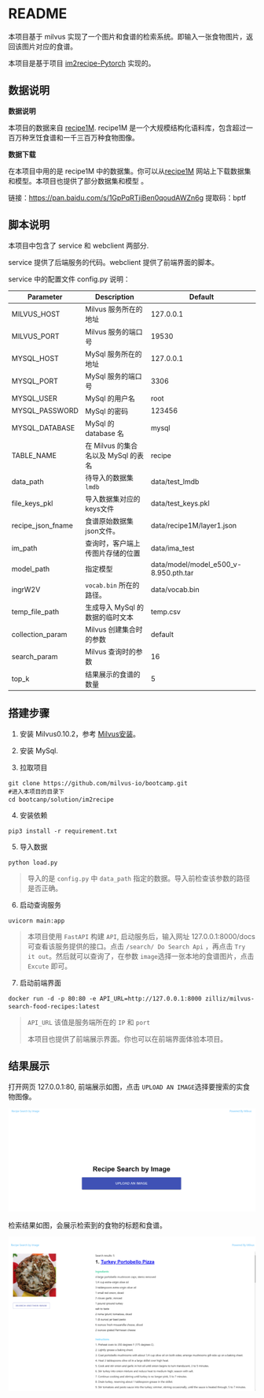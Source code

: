 # README

本项目基于 milvus 实现了一个图片和食谱的检索系统。即输入一张食物图片，返回该图片对应的食谱。

本项目是基于项目 [im2recipe-Pytorch](https://github.com/torralba-lab/im2recipe-Pytorch) 实现的。

## 数据说明

**数据说明**

本项目的数据来自 [recipe1M](http://pic2recipe.csail.mit.edu/). recipe1M 是一个大规模结构化语料库，包含超过一百万种烹饪食谱和一千三百万种食物图像。

**数据下载** 

在本项目中用的是 recipe1M 中的数据集。你可以从[recipe1M](http://pic2recipe.csail.mit.edu/) 网站上下载数据集和模型。本项目也提供了部分数据集和模型 。

链接：https://pan.baidu.com/s/1GpPqRTjiBen0qoudAWZn6g 
提取码：bptf



## 脚本说明

本项目中包含了 service 和 webclient 两部分.

service 提供了后端服务的代码。webclient 提供了前端界面的脚本。

service 中的配置文件 config.py 说明：

| Parameter         | Description                         | Default                               |
| ----------------- | ----------------------------------- | ------------------------------------- |
| MILVUS_HOST       | Milvus 服务所在的地址               | 127.0.0.1                             |
| MILVUS_PORT       | Milvus 服务的端口号                 | 19530                                 |
| MYSQL_HOST        | MySql 服务所在的地址                | 127.0.0.1                             |
| MYSQL_PORT        | MySql 服务的端口号                  | 3306                                  |
| MYSQL_USER        | MySql 的用户名                      | root                                  |
| MYSQL_PASSWORD    | MySql 的密码                        | 123456                                |
| MYSQL_DATABASE    | MySql 的 database 名                | mysql                                 |
| TABLE_NAME        | 在 Milvus 的集合名以及 MySql 的表名 | recipe                                |
| data_path         | 待导入的数据集 `lmdb`               | data/test_lmdb                        |
| file_keys_pkl     | 导入数据集对应的keys文件            | data/test_keys.pkl                    |
| recipe_json_fname | 食谱原始数据集json文件。            | data/recipe1M/layer1.json             |
| im_path           | 查询时，客户端上传图片存储的位置    | data/ima_test                         |
| model_path        | 指定模型                            | data/model/model_e500_v-8.950.pth.tar |
| ingrW2V           | `vocab.bin` 所在的路径。            | data/vocab.bin                        |
| temp_file_path    | 生成导入 MySql 的数据的临时文本     | temp.csv                              |
| collection_param  | Milvus 创建集合时的参数             | default                               |
| search_param      | Milvus 查询时的参数                 | 16                                    |
| top_k             | 结果展示的食谱的数量                | 5                                     |



## 搭建步骤

1. 安装 Milvus0.10.2，参考  [Milvus安装](https://milvus.io/cn/docs/v0.10.2/milvus_docker-cpu.md)。

2. 安装 MySql.

3. 拉取项目

```shell
git clone https://github.com/milvus-io/bootcamp.git
#进入本项目的目录下
cd bootcanp/solution/im2recipe
```

4. 安装依赖

```shell
pip3 install -r requirement.txt
```

5. 导入数据

```
python load.py
```

> 导入的是 `config.py` 中 `data_path` 指定的数据。导入前检查该参数的路径是否正确。

6. 启动查询服务

```shell
uvicorn main:app
```

> 本项目使用 `FastAPI` 构建 `API`, 启动服务后，输入网址 127.0.0.1:8000/docs 可查看该服务提供的接口。点击 `/search/ Do Search Api` ，再点击 `Try it out`。然后就可以查询了，在参数 `image`选择一张本地的食谱图片，点击 `Excute` 即可。



7. 启动前端界面

```shell
docker run -d -p 80:80 -e API_URL=http://127.0.0.1:8000 zilliz/milvus-search-food-recipes:latest
```

> `API_URL` 该值是服务端所在的 `IP` 和 `port`
>
> 本项目也提供了前端展示界面。你也可以在前端界面体验本项目。



## 结果展示

打开网页 127.0.0.1:80, 前端展示如图，点击 `UPLOAD AN IMAGE`选择要搜索的实食物图像。

![img](pic/16011887482155.png)

检索结果如图，会展示检索到的食物的标题和食谱。

![img](pic/16011892329653.png)
